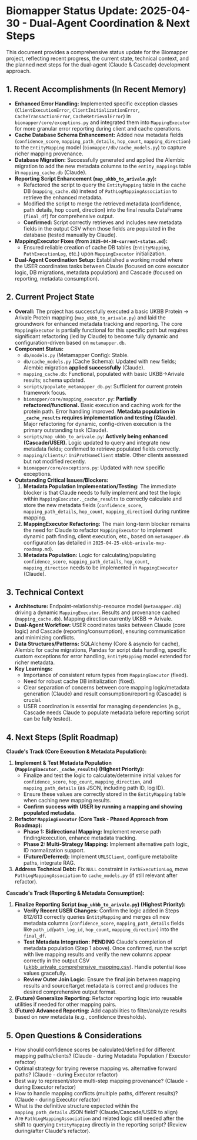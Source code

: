 # Biomapper Status Update: 2025-04-30 - Dual-Agent Coordination & Next Steps

This document provides a comprehensive status update for the Biomapper project, reflecting recent progress, the current state, technical context, and the planned next steps for the dual-agent (Claude & Cascade) development approach.

## 1. Recent Accomplishments (In Recent Memory)

*   **Enhanced Error Handling:** Implemented specific exception classes (`ClientExecutionError`, `ClientInitializationError`, `CacheTransactionError`, `CacheRetrievalError`) in `biomapper/core/exceptions.py` and integrated them into `MappingExecutor` for more granular error reporting during client and cache operations.
*   **Cache Database Schema Enhancement:** Added new metadata fields (`confidence_score`, `mapping_path_details`, `hop_count`, `mapping_direction`) to the `EntityMapping` model (`biomapper/db/cache_models.py`) to capture richer mapping provenance.
*   **Database Migration:** Successfully generated and applied the Alembic migration to add the new metadata columns to the `entity_mappings` table in `mapping_cache.db` (Claude).
*   **Reporting Script Enhancement (`map_ukbb_to_arivale.py`):**
    *   Refactored the script to query the `EntityMapping` table in the cache DB (`mapping_cache.db`) instead of `PathLogMappingAssociation` to retrieve the enhanced metadata.
    *   Modified the script to merge the retrieved metadata (confidence, path details, hop count, direction) into the final results DataFrame (`final_df`) for comprehensive output.
    *   **Confirmed:** Script correctly retrieves and includes new metadata fields in the output CSV when those fields are populated in the database (tested manually by Claude).
*   **MappingExecutor Fixes (from `2025-04-30-current-status.md`):**
    *   Ensured reliable creation of cache DB tables (`EntityMapping`, `PathExecutionLog`, etc.) upon `MappingExecutor` initialization.
*   **Dual-Agent Coordination Setup:** Established a working model where the USER coordinates tasks between Claude (focused on core executor logic, DB migrations, metadata population) and Cascade (focused on reporting, metadata consumption).

## 2. Current Project State

*   **Overall:** The project has successfully executed a basic UKBB Protein -> Arivale Protein mapping (`map_ukbb_to_arivale.py`) and laid the groundwork for enhanced metadata tracking and reporting. The core `MappingExecutor` is partially functional for this specific path but requires significant refactoring (led by Claude) to become fully dynamic and configuration-driven based on `metamapper.db`.
*   **Component Status:**
    *   `db/models.py` (Metamapper Config): Stable.
    *   `db/cache_models.py` (Cache Schema): Updated with new fields; Alembic migration **applied successfully** (Claude).
    *   `mapping_cache.db`: Functional, populated with basic UKBB->Arivale results; schema updated.
    *   `scripts/populate_metamapper_db.py`: Sufficient for current protein framework focus.
    *   `biomapper/core/mapping_executor.py`: **Partially refactored/functional.** Basic execution and caching work for the protein path. Error handling improved. **Metadata population in `_cache_results` requires implementation and testing (Claude).** Major refactoring for dynamic, config-driven execution is the primary outstanding task (Claude).
    *   `scripts/map_ukbb_to_arivale.py`: **Actively being enhanced (Cascade/USER).** Logic updated to query and integrate new metadata fields; confirmed to retrieve populated fields correctly.
    *   `mapping/clients/`: `UniProtNameClient` stable. Other clients assessed but not modified recently.
    *   `biomapper/core/exceptions.py`: Updated with new specific exceptions.
*   **Outstanding Critical Issues/Blockers:**
    1.  **Metadata Population Implementation/Testing:** The immediate blocker is that Claude needs to fully implement and test the logic within `MappingExecutor._cache_results` to correctly calculate and store the new metadata fields (`confidence_score`, `mapping_path_details`, `hop_count`, `mapping_direction`) during runtime mapping.
    2.  **MappingExecutor Refactoring:** The main long-term blocker remains the need for Claude to refactor `MappingExecutor` to implement dynamic path finding, client execution, etc., based on `metamapper.db` configuration (as detailed in `2025-04-25-ukbb-arivale-mvp-roadmap.md`).
    3.  **Metadata Population:** Logic for calculating/populating `confidence_score`, `mapping_path_details`, `hop_count`, `mapping_direction` needs to be implemented in `MappingExecutor` (Claude).

## 3. Technical Context

*   **Architecture:** Endpoint-relationship-resource model (`metamapper.db`) driving a dynamic `MappingExecutor`. Results and provenance cached (`mapping_cache.db`). Mapping direction currently UKBB -> Arivale.
*   **Dual-Agent Workflow:** USER coordinates tasks between Claude (core logic) and Cascade (reporting/consumption), ensuring communication and minimizing conflicts.
*   **Data Structures/Patterns:** SQLAlchemy (Core & asyncio for cache), Alembic for cache migrations, Pandas for script data handling, specific custom exceptions for error handling, `EntityMapping` model extended for richer metadata.
*   **Key Learnings:**
    *   Importance of consistent return types from `MappingExecutor` (fixed).
    *   Need for robust cache DB initialization (fixed).
    *   Clear separation of concerns between core mapping logic/metadata generation (Claude) and result consumption/reporting (Cascade) is crucial.
    *   USER coordination is essential for managing dependencies (e.g., Cascade needs Claude to populate metadata before reporting script can be fully tested).

## 4. Next Steps (Split Roadmap)

**Claude's Track (Core Execution & Metadata Population):**

1.  **Implement & Test Metadata Population (`MappingExecutor._cache_results`) (Highest Priority):**
    *   Finalize and test the logic to calculate/determine initial values for `confidence_score`, `hop_count`, `mapping_direction`, and `mapping_path_details` (as JSON, including path ID, log ID).
    *   Ensure these values are correctly stored in the `EntityMapping` table when caching new mapping results.
    *   **Confirm success with USER by running a mapping and showing populated metadata.**
2.  **Refactor `MappingExecutor` (Core Task - Phased Approach from Roadmap):**
    *   **Phase 1: Bidirectional Mapping:** Implement reverse path finding/execution, enhance metadata tracking.
    *   **Phase 2: Multi-Strategy Mapping:** Implement alternative path logic, ID normalization support.
    *   **(Future/Deferred):** Implement `UMLSClient`, configure metabolite paths, integrate RAG.
3.  **Address Technical Debt:** Fix `NULL` constraint in `PathExecutionLog`, move `PathLogMappingAssociation` to `cache_models.py` (if still relevant after refactor).

**Cascade's Track (Reporting & Metadata Consumption):**

1.  **Finalize Reporting Script (`map_ukbb_to_arivale.py`) (Highest Priority):**
    *   **Verify Recent USER Changes:** Confirm the logic added in Steps 812/813 correctly queries `EntityMapping` and merges *all* new metadata columns (`confidence_score`, `mapping_path_details` fields like `path_id`/`path_log_id`, `hop_count`, `mapping_direction`) into the `final_df`.
    *   **Test Metadata Integration:** **PENDING** Claude's completion of metadata population (Step 1 above). Once confirmed, run the script with live mapping results and verify the new columns appear correctly in the output CSV ([ukbb_arivale_comprehensive_mapping.csv](cci:7://file:///home/ubuntu/biomapper/scripts/ukbb_arivale_comprehensive_mapping.csv:0:0-0:0)). Handle potential `None` values gracefully.
    *   **Review Outer Join Logic:** Ensure the final join between mapping results and source/target metadata is correct and produces the desired comprehensive output format.
2.  **(Future) Generalize Reporting:** Refactor reporting logic into reusable utilities if needed for other mapping pairs.
3.  **(Future) Advanced Reporting:** Add capabilities to filter/analyze results based on new metadata (e.g., confidence thresholds).

## 5. Open Questions & Considerations

*   How should confidence scores be calculated/defined for different mapping paths/clients? (Claude - during Metadata Population / Executor refactor)
*   Optimal strategy for trying reverse mapping vs. alternative forward paths? (Claude - during Executor refactor)
*   Best way to represent/store multi-step mapping provenance? (Claude - during Executor refactor)
*   How to handle mapping conflicts (multiple paths, different results)? (Claude - during Executor refactor)
*   What is the definitive structure expected within the `mapping_path_details` JSON field? (Claude/Cascade/USER to align)
*   Are `PathLogMappingAssociation` and related logic still needed after the shift to querying `EntityMapping` directly in the reporting script? (Review during/after Claude's refactor).
